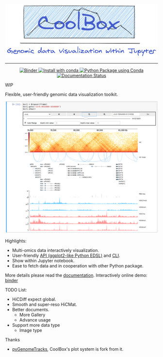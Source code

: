 <p align="center">
  <img src="docs/images/banner.png">
</p>

<hr>

<p align="center">

  <a href="https://mybinder.org/v2/gh/GangCaoLab/CoolBox/master?filepath=tests%2FTestRegion.ipynb">
    <img src="https://mybinder.org/badge_logo.svg" alt="Binder" />
  </a>
  
  <a href="https://anaconda.org/bioconda/coolbox">
    <img src="https://anaconda.org/bioconda/coolbox/badges/installer/conda.svg" alt="Install with conda" />
  </a>
  
  <a href="https://github.com/GangCaoLab/CoolBox/actions?query=workflow%3A%22Python+Package+using+Conda%22">
    <img src="https://github.com/GangCaoLab/CoolBox/workflows/Python%20Package%20using%20Conda/badge.svg" alt="Python Package using Conda" />
  </a>
  
  <a href="https://gangcaolab.github.io/CoolBox/index.html">
    <img src="https://readthedocs.org/projects/ansicolortags/badge/?version=latest" alt="Documentation Status" />
  </a>
</p>

WIP

Flexible, user-friendly genomic data visualization toolkit. 

![](docs/images/title.png)

Highlights:

* Multi-omics data interactively visualization.
* User-friendly [API (ggplot2-like Python EDSL)](https://gangcaolab.github.io/CoolBox/quick_start_API.html) and [CLI](https://gangcaolab.github.io/CoolBox/quick_start_CLI.html).
* Show within Jupyter notebook.
* Ease to fetch data and in cooperation with other Python package.

More details please read the [documentation](https://gangcaolab.github.io/CoolBox/index.html).
Interactively online demo: [binder](https://mybinder.org/v2/gh/GangCaoLab/CoolBox/master?filepath=tests%2FTestRegion.ipynb)

TODO List:

+ HiCDiff expect global.
+ Smooth and super-reso HiCMat.
+ Better documents.
	+ More Gallery
	+ Advance usage
+ Support more data type
    + Image type


Thanks

+ [pyGenomeTracks](https://github.com/deeptools/pyGenomeTracks),
CoolBox's plot system is fork from it.


